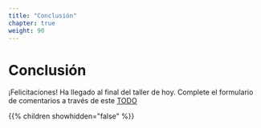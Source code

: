 ```yaml
---
title: "Conclusión"
chapter: true
weight: 90
---
```


# Conclusión


¡Felicitaciones! Ha llegado al final del taller de hoy.
Complete el formulario de comentarios a través de este [TODO](TODO)

{{% children showhidden="false" %}}